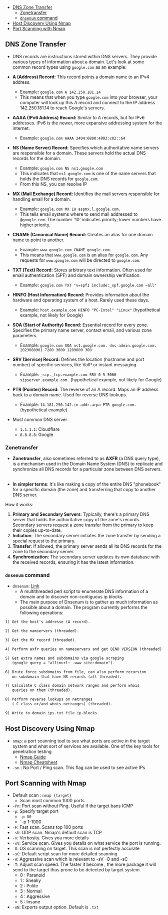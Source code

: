 
- [DNS Zone Transfer](#dns-zone-transfer)
	- [Zonetransfer](#zonetransfer)
	- [`dnsenum` command](#dnsenum-command)
- [Host Discovery Using Nmap](#host-discovery-using-nmap)
- [Port Scanning with Nmap](#port-scanning-with-nmap)

## DNS Zone Transfer
- DNS records are instructions stored within DNS servers. They provide various types of information about a domain. Let's look at some common record types using `google.com` as an example:

- **A (Address) Record:** This record points a domain name to an IPv4 address.
    
    - Example: `google.com A 142.250.181.14`
    - This means that when you type `google.com` into your browser, your computer will look up this A record and connect to the IP address 142.250.181.14 to reach Google's servers.

- **AAAA (IPv6 Address) Record:** Similar to A records, but for IPv6 addresses. IPv6 is the newer, more expansive addressing system for the internet.
    
    - Example: `google.com AAAA 2404:6800:4003:c02::64`

- **NS (Name Server) Record:** Specifies which authoritative name servers are responsible for a domain. These servers hold the actual DNS records for the domain.
    
    - Example: `google.com NS ns1.google.com`
    - This indicates that `ns1.google.com` is one of the name servers that holds the DNS records for `google.com`.
    - From this NS, you can resolve IP

- **MX (Mail Exchange) Record:** Identifies the mail servers responsible for handling email for a domain.
    
    - Example: `google.com MX 10 aspmx.l.google.com.`
    - This tells email systems where to send mail addressed to `@google.com`. The number '10' indicates priority; lower numbers have higher priority.

- **CNAME (Canonical Name) Record:** Creates an alias for one domain name to point to another.
    
    - Example: `www.google.com CNAME google.com.`
    - This means that `www.google.com` is an alias for `google.com`. Any requests for `www.google.com` will be directed to `google.com`.

- **TXT (Text) Record:** Stores arbitrary text information. Often used for email authentication (SPF) and domain ownership verification.
    
    - Example: `google.com TXT "v=spf1 include:_spf.google.com ~all"`

- **HINFO (Host Information) Record:** Provides information about the hardware and operating system of a host. Rarely used these days.
    
    - Example: `host.example.com HINFO "PC-Intel" "Linux"` (hypothetical example, not likely for Google)

- **SOA (Start of Authority) Record:** Essential record for every zone. Specifies the primary name server, contact email, and various zone parameters.
    
    - Example: `google.com SOA ns1.google.com. dns-admin.google.com. 2023080901 7200 3600 1209600 300`

- **SRV (Service) Record:** Defines the location (hostname and port number) of specific services, like VoIP or instant messaging.
    
    - Example: `_sip._tcp.example.com SRV 0 5 5060 sipserver.example.com.` (hypothetical example, not likely for Google)

- **PTR (Pointer) Record:** The reverse of an A record. Maps an IP address back to a domain name. Used for reverse DNS lookups.
    
    - Example: `14.181.250.142.in-addr.arpa PTR google.com.` (hypothetical example)

- Most common DNS server
	- `1.1.1.1`: Cloudflare
	- `8.8.8.8`: Google

### Zonetransfer
- **Zonetransfer**, also sometimes referred to as **AXFR** (a DNS query type), is a mechanism used in the Domain Name System (DNS) to replicate and synchronize all DNS records for a particular zone between DNS servers.   

- **In simpler terms**: It's like making a copy of the entire DNS "phonebook" for a specific domain (the zone) and transferring that copy to another DNS server.   

How it works:

1. **Primary and Secondary Servers**: Typically, there's a primary DNS server that holds the authoritative copy of the zone's records. Secondary servers request a zone transfer from the primary to keep their copies up-to-date.   
2. **Initiation**: The secondary server initiates the zone transfer by sending a special request to the primary.   
3. **Transfer**: If allowed, the primary server sends all its DNS records for the zone to the secondary server.
4. **Synchronization**: The secondary server updates its own database with the received records, ensuring it has the latest information.

### `dnsenum` command
- `dnsenum`: [Link](https://www.kali.org/tools/dnsenum/)
	- A multithreaded perl script to enumerate DNS information of a domain and to discover non-contiguous ip blocks. 
	- The main purpose of Dnsenum is to gather as much information as possible about a domain. The program currently performs the following operations:

```txt
1) Get the host's addresse (A record).

2) Get the namservers (threaded).

3) Get the MX record (threaded).

4) Perform axfr queries on nameservers and get BIND VERSION (threaded).

5) Get extra names and subdomains via google scraping
   (google query = "allinurl: -www site:domain").

6) Brute force subdomains from file, can also perform recursion
   on subdomain that have NS records (all threaded).

7) Calculate C class domain network ranges and perform whois
   queries on them (threaded).

8) Perform reverse lookups on netranges
   ( C class or/and whois netranges) (threaded).

9) Write to domain_ips.txt file ip-blocks.
```

## Host Discovery Using Nmap
 - `nmap`: a port scanning tool to see what ports are active in the target system and what sort of services are available. One of the key tools for penetration testing
	 -  [Nmap Guide](https://nmap.org/)
	 - [Nmap Cheatsheet](https://www.stationx.net/nmap-cheat-sheet/)
 - `-sn` : No Port / Ping scan. This flag can be used to see active IPs

## Port Scanning with Nmap
- Default scan : `nmap {target}`
	- Scan most common 1000 ports
- `-Pn`: Port scan without Ping. Useful if the target bans ICMP
- `-p`: Specify target port
	- `-p 80`
	- `-p 1-1000
- `-F`: Fast scan. Scans top 100 ports
- `-sU`: UDP scan. Nmap's default scan is TCP
- `-v`: Verbosity. Gives you more details
- `-sV`: Service scan. Gives you details on what service the port is running.
- `-O`: OS scanning on target. This scan is not perfectly accurate
- `-sC`: Default script scan for more detailed scanning
- `-A`: Aggressive scan which is relevant to -sV -O and -sC
- `-T`: Adjust scan speed. The faster it become , the more package it will send to the target thus prone to be detected by target system.
	- 0 : Paranoid
	- 1 : Sneaky 
	- 2 : Polite
	- 3 : Normal
	- 4 : Aggressive
	- 5 : Insane
- `-oN`: Exports output option. Default is `.txt`